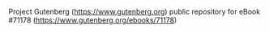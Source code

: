 Project Gutenberg (https://www.gutenberg.org) public repository for
eBook #71178 (https://www.gutenberg.org/ebooks/71178)
